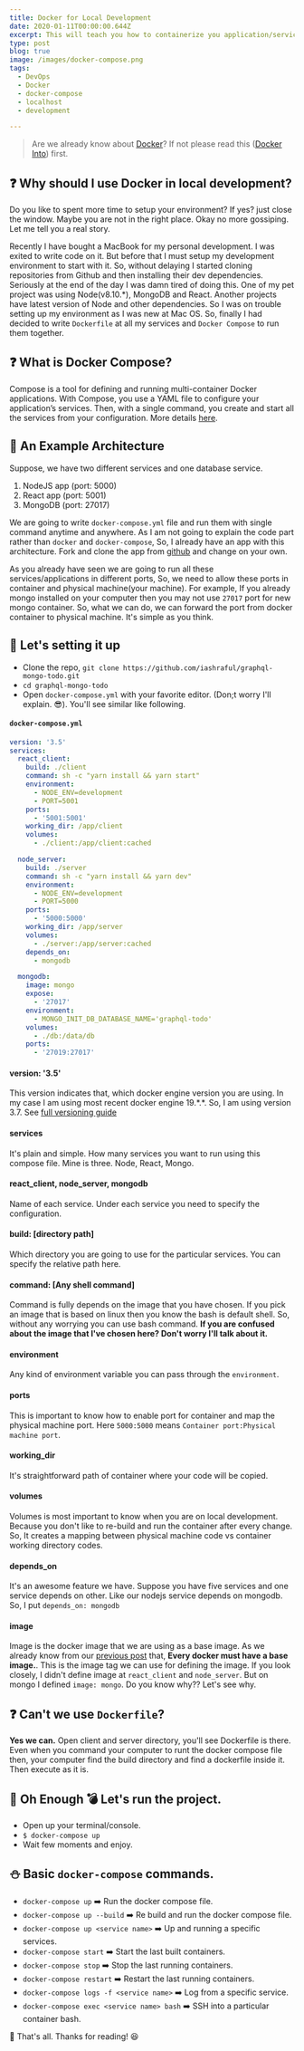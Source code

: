 ```yaml
---
title: Docker for Local Development
date: 2020-01-11T00:00:00.644Z
excerpt: This will teach you how to containerize you application/services and setup development environment.
type: post
blog: true
image: /images/docker-compose.png
tags:
  - DevOps
  - Docker
  - docker-compose
  - localhost
  - development

---
```


> Are we already know about [Docker](https://www.docker.com/)? If not please read this ([Docker Into](https://ashraful.dev/posts/introduction-to-docker.html)) first.

## :question: Why should I use Docker in local development?

Do you like to spent more time to setup your environment? If yes? just close the window. Maybe you are not in the right place. Okay no more gossiping. Let me tell you a real story.  

Recently I have bought a MacBook for my personal development. I was exited to write code on it. But before that I must setup my development environment to start with it. So, without delaying I started cloning repositories from Github and then installing their dev dependencies. Seriously at the end of the day I was damn tired of doing this. One of my pet project was using Node(v8.10.*), MongoDB and React. Another projects have latest version of Node and other dependencies. So I was on trouble setting up my environment as I was new at Mac OS. So, finally I had decided to write `Dockerfile` at all my services and `Docker Compose` to run them together.

## :question: What is Docker Compose?

Compose is a tool for defining and running multi-container Docker applications. With Compose, you use a YAML file to configure your application’s services. Then, with a single command, you create and start all the services from your configuration. More details [here](https://docs.docker.com/compose/).

## :dizzy: An Example Architecture

Suppose, we have two different services and one database service. 
1. NodeJS app (port: 5000)
2. React app (port: 5001)
3. MongoDB (port: 27017)

We are going to write `docker-compose.yml` file and run them with single command anytime and anywhere. As I am not going to explain the code part rather than `docker` and `docker-compose`, So, I already have an app with this architecture. Fork and clone the app from [github](https://github.com/iashraful/graphql-mongo-todo) and change on your own.

As you already have seen we are going to run all these services/applications in different ports, So, we need to allow these ports in container and physical machine(your machine). For example, If you already mongo installed on your computer then you may not use `27017` port for new mongo container. So, what we can do, we can forward the port from docker container to physical machine. It's simple as you think.

## :rocket: Let's setting it up

* Clone the repo, `git clone https://github.com/iashraful/graphql-mongo-todo.git`
* `cd graphql-mongo-todo`
* Open `docker-compose.yml` with your favorite editor. (Don;t worry I'll explain. :sunglasses:). You'll see similar like following.

#### `docker-compose.yml`
```yml
version: '3.5'
services: 
  react_client:
    build: ./client
    command: sh -c "yarn install && yarn start"
    environment: 
      - NODE_ENV=development
      - PORT=5001
    ports:
      - '5001:5001'
    working_dir: /app/client
    volumes:
      - ./client:/app/client:cached

  node_server:
    build: ./server
    command: sh -c "yarn install && yarn dev"
    environment: 
      - NODE_ENV=development
      - PORT=5000
    ports:
      - '5000:5000'
    working_dir: /app/server
    volumes:
      - ./server:/app/server:cached
    depends_on: 
      - mongodb

  mongodb:
    image: mongo
    expose:
      - '27017'
    environment: 
      - MONGO_INIT_DB_DATABASE_NAME='graphql-todo'
    volumes: 
      - ./db:/data/db
    ports:
      - '27019:27017'

```

#### version: '3.5'
This version indicates that, which docker engine version you are using. In my case I am using most recent docker engine 19.\*.\*. So, I am using version 3.7. See [full versioning guide](https://docs.docker.com/compose/compose-file/compose-versioning/)

#### services
It's plain and simple. How many services you want to run using this compose file. Mine is three. Node, React, Mongo.

#### react_client, node_server, mongodb
Name of each service. Under each service you need to specify the configuration.

#### build: [directory path]
Which directory you are going to use for the particular services. You can specify the relative path here.

#### command: [Any shell command]
Command is fully depends on the image that you have chosen. If you pick an image that is based on linux then you know the bash is default shell. So, without any worrying you can use bash command. **If you are confused about the image that I've chosen here? Don't worry I'll talk about it.**

#### environment
Any kind of environment variable you can pass through the `environment`.

#### ports
This is important to know how to enable port for container and map the physical machine port. Here `5000:5000` means `Container port:Physical machine port`.

#### working_dir
It's straightforward path of container where your code will be copied.

#### volumes
Volumes is most important to know when you are on local development. Because you don't like to re-build and run the container after every change. So, It creates a mapping between physical machine code vs container working directory codes.

#### depends_on
It's an awesome feature we have. Suppose you have five services and one service depends on other. Like our nodejs service depends on mongodb. So, I put `depends_on: mongodb`

#### image
Image is the docker image that we are using as a base image. As we already know from our [previous post](https://ashraful.dev/posts/introduction-to-docker.html) that, **Every docker must have a base image.**. This is the image tag we can use for defining the image. If you look closely, I didn't define image at `react_client` and `node_server`. But on mongo I defined `image: mongo`. Do you know why?? Let's see why.

## :question: Can't we use `Dockerfile`?
**Yes we can.** Open client and server directory, you'll see Dockerfile is there. Even when you command your computer to runt the docker compose file then, your computer find the build directory and find a dockerfile inside it. Then execute as it is.

## :dog: Oh Enough :bomb: Let's run the project.
* Open up your terminal/console.
* `$ docker-compose up`
* Wait few moments and enjoy.

## :snowman: Basic `docker-compose` commands.
* `docker-compose up` :arrow_right: Run the docker compose file.
* `docker-compose up --build` :arrow_right: Re build and run the docker compose file.
* `docker-compose up <service name>` :arrow_right: Up and running a specific services.
* `docker-compose start` :arrow_right: Start the last built containers.
* `docker-compose stop` :arrow_right: Stop the last running containers.
* `docker-compose restart` :arrow_right: Restart the last running containers.
* `docker-compose logs -f <service name>` :arrow_right: Log from a specific service.
* `docker-compose exec <service name> bash` :arrow_right: SSH into a particular container bash.

:triangular_flag_on_post: That's all. Thanks for reading! :laughing: